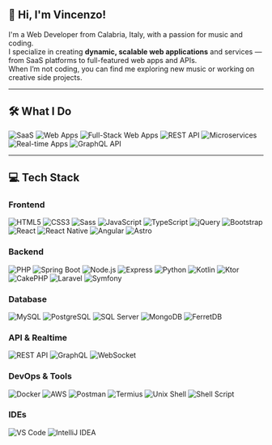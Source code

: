## :wave: Hi, I'm Vincenzo!

I'm a Web Developer from Calabria, Italy, with a passion for music and coding.  
I specialize in creating **dynamic, scalable web applications** and services — from SaaS platforms to full-featured web apps and APIs.  
When I’m not coding, you can find me exploring new music or working on creative side projects.

---

## :hammer_and_wrench: What I Do

![SaaS](https://img.shields.io/badge/SaaS-4E4E4E?style=for-the-badge) ![Web Apps](https://img.shields.io/badge/Web%20Applications-1E90FF?style=for-the-badge) ![Full-Stack Web Apps](https://img.shields.io/badge/Full--Stack%20Apps-007ACC?style=for-the-badge) ![REST API](https://img.shields.io/badge/REST%20API-4E4E4E?style=for-the-badge) ![Microservices](https://img.shields.io/badge/Microservices-FF6C37?style=for-the-badge) ![Real-time Apps](https://img.shields.io/badge/Real--time%20Websocket-FF4088?style=for-the-badge) ![GraphQL API](https://img.shields.io/badge/GraphQL-171717?style=for-the-badge&logo=graphql)

---

## :computer: Tech Stack

### Frontend

![HTML5](https://img.shields.io/badge/HTML5-E34F26?style=for-the-badge&logo=html5&logoColor=ffffff) ![CSS3](https://img.shields.io/badge/CSS3-1572B6?style=for-the-badge&logo=css3&logoColor=ffffff) ![Sass](https://img.shields.io/badge/Sass-CC6699?style=for-the-badge&logo=sass&logoColor=ffffff) ![JavaScript](https://img.shields.io/badge/Javascript-F7DF1E?style=for-the-badge&logo=javascript&logoColor=000000) ![TypeScript](https://img.shields.io/badge/Typescript-3178C6?style=for-the-badge&logo=typescript&logoColor=ffffff) ![jQuery](https://img.shields.io/badge/jQuery-0769AD?style=for-the-badge&logo=jquery&logoColor=ffffff) ![Bootstrap](https://img.shields.io/badge/Bootstrap-7952B3?style=for-the-badge&logo=bootstrap&logoColor=ffffff) ![React](https://img.shields.io/badge/React-61DAFB?style=for-the-badge&logo=react&logoColor=000000) ![React Native](https://img.shields.io/badge/React%20Native-20232A?style=for-the-badge&logo=react&logoColor=61DAFB) ![Angular](https://img.shields.io/badge/Angular-0F0F11?style=for-the-badge&logo=angular&logoColor=ffffff) ![Astro](https://img.shields.io/badge/Astro-BC52EE?style=for-the-badge&logo=astro&logoColor=ffffff)

### Backend

![PHP](https://img.shields.io/badge/php-777BB4?style=for-the-badge&logo=php&logoColor=ffffff) ![Spring Boot](https://img.shields.io/badge/Spring%20Boot-6DB33F?style=for-the-badge&logo=springboot&logoColor=ffffff) ![Node.js](https://img.shields.io/badge/node.js-339933?style=for-the-badge&logo=nodedotjs&logoColor=ffffff) ![Express](https://img.shields.io/badge/Express-000000?style=for-the-badge&logo=express&logoColor=ffffff) ![Python](https://img.shields.io/badge/python-3776AB?style=for-the-badge&logo=python&logoColor=ffffff) ![Kotlin](https://img.shields.io/badge/Kotlin-7F52FF?style=for-the-badge&logo=kotlin&logoColor=ffffff) ![Ktor](https://img.shields.io/badge/Ktor-0095D5?style=for-the-badge&logo=kotlin&logoColor=ffffff) ![CakePHP](https://img.shields.io/badge/cakephp-D33C43?style=for-the-badge&logo=cakephp&logoColor=ffffff) ![Laravel](https://img.shields.io/badge/Laravel-FF2D20?style=for-the-badge&logo=laravel&logoColor=ffffff) ![Symfony](https://img.shields.io/badge/symfony-000000?style=for-the-badge&logo=symfony&logoColor=ffffff)

### Database

![MySQL](https://img.shields.io/badge/mysql-4479A1?style=for-the-badge&logo=mysql&logoColor=ffffff) ![PostgreSQL](https://img.shields.io/badge/postgresql-4169E1?style=for-the-badge&logo=postgresql&logoColor=ffffff) ![SQL Server](https://img.shields.io/badge/SQL%20Server-AC272A?style=for-the-badge) ![MongoDB](https://img.shields.io/badge/mongodb-47A248?style=for-the-badge&logo=mongodb&logoColor=ffffff) ![FerretDB](https://img.shields.io/badge/FerretDB-F05656?style=for-the-badge)

### API & Realtime

![REST API](https://img.shields.io/badge/REST%20API-4E4E4E?style=for-the-badge) ![GraphQL](https://img.shields.io/badge/GraphQL-E10098?style=for-the-badge&logo=graphql&logoColor=ffffff) ![WebSocket](https://img.shields.io/badge/WebSocket-FF4088?style=for-the-badge)

### DevOps & Tools

![Docker](https://img.shields.io/badge/docker-2496ED?style=for-the-badge&logo=docker&logoColor=ffffff) ![AWS](https://img.shields.io/badge/Amazon%20AWS-232F3E?style=for-the-badge&logo=amazonaws&logoColor=ffffff) ![Postman](https://img.shields.io/badge/Postman-FF6C37?style=for-the-badge&logo=postman&logoColor=ffffff) ![Termius](https://img.shields.io/badge/Termius-272B3D?style=for-the-badge&logo=termius&logoColor=ffffff) ![Unix Shell](https://img.shields.io/badge/Unix%20Shell-000000?style=for-the-badge) ![Shell Script](https://img.shields.io/badge/Shell%20Script-89e051?style=for-the-badge&logo=gnu-bash&logoColor=000000)

### IDEs

![VS Code](https://img.shields.io/badge/Visual%20Studio%20Code-007ACC?style=for-the-badge&logo=visualstudiocode&logoColor=ffffff) ![IntelliJ IDEA](https://img.shields.io/badge/IntelliJ%20IDEA-000000?style=for-the-badge&logo=intellijidea&logoColor=ffffff)